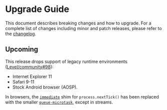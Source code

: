 # Upgrade Guide

This document describes breaking changes and how to upgrade. For a complete list of changes including minor and patch releases, please refer to the [changelog](CHANGELOG.md).

## Upcoming

This release drops support of legacy runtime environments ([Level/community#98](https://github.com/Level/community/issues/98)):

- Internet Explorer 11
- Safari 9-11
- Stock Android browser (AOSP).

In browsers, the [`immediate`](https://github.com/calvinmetcalf/immediate) shim for `process.nextTick()` has been replaced with the smaller [`queue-microtask`](https://github.com/feross/queue-microtask), except in streams.
